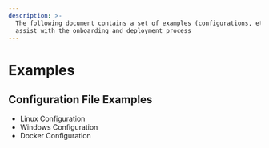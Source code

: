 ```yaml
---
description: >-
  The following document contains a set of examples (configurations, etc.) to
  assist with the onboarding and deployment process
---
```


# Examples

## Configuration File Examples

* Linux Configuration
* Windows Configuration
* Docker Configuration



